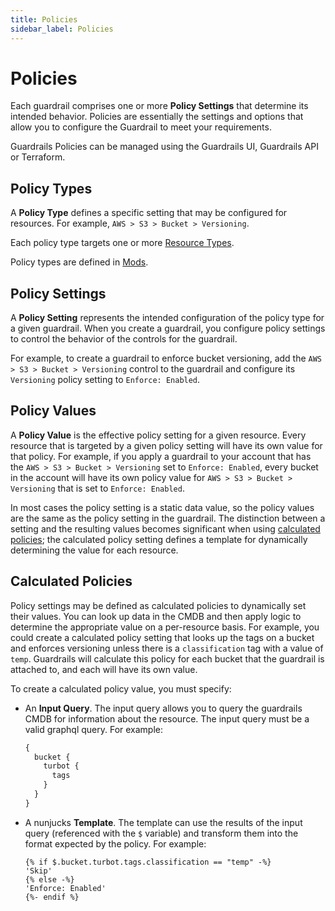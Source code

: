 ```yaml
---
title: Policies
sidebar_label: Policies
---
```


# Policies

Each guardrail comprises one or more **Policy Settings** that determine its intended behavior.  Policies are essentially the settings and options that allow you to configure the Guardrail to meet your requirements.

Guardrails Policies can be managed using the Guardrails UI, Guardrails API or Terraform.


## Policy Types

A **Policy Type** defines a specific setting that may be configured for resources. For example, `AWS > S3 > Bucket > Versioning`.

Each policy type targets one or more [Resource Types](concepts/resources/types-categories#resource-types).

Policy types are defined in [Mods](https://hub.guardrails.turbot.com/#mods).


## Policy Settings

A **Policy Setting** represents the intended configuration of the policy type for a given guardrail.  When you create a guardrail, you configure policy settings to control the behavior of the controls for the guardrail. 

For example, to create a guardrail to enforce bucket versioning, add the `AWS > S3 > Bucket > Versioning` control to the guardrail and configure its `Versioning` policy setting to `Enforce: Enabled`.  


## Policy Values

A **Policy Value** is the effective policy setting for a given resource. Every resource that is targeted by a given policy setting will have its own value for that policy.  For example, if you apply a guardrail to your account that has the `AWS > S3 > Bucket > Versioning` set to `Enforce: Enabled`, every bucket in the account will have its own policy value for `AWS > S3 > Bucket > Versioning` that is set to `Enforce: Enabled`.

In most cases the policy setting is a static data value, so the policy values are the same as the policy setting in the guardrail.  The distinction between a setting and the resulting values becomes significant when using [calculated policies](#calculated-policies); the calculated policy setting defines a template for dynamically determining the value for each resource.


## Calculated Policies

Policy settings may be defined as calculated policies to dynamically set their values.  You can look up data in the CMDB and then apply logic to determine the appropriate value on a per-resource basis.  For example, you could create a calculated policy setting that looks up the tags on a bucket and enforces versioning unless there is a `classification` tag with a value of `temp`.  Guardrails will calculate this policy for each bucket that the guardrail is attached to, and each will have its own value.



To create a calculated policy value, you must specify:

- An **Input Query**. The input query allows you to query the guardrails CMDB for information about the resource.  The input query must be a valid graphql query. For example:
  ```graphql
  {
    bucket {
      turbot {
        tags
      }
    }
  }
  ```
- A nunjucks **Template**. The template can use the results of the input query (referenced with the `$` variable) and transform them into the format expected by the policy. For example:
  ```jinja
  {% if $.bucket.turbot.tags.classification == "temp" -%}
  'Skip'
  {% else -%}
  'Enforce: Enabled'
  {%- endif %}
  ```


<!--

### Expiration

Policy settings can be set to only be valid for a period of time. This is often
useful for setting temporary exceptions. You can, for instance, specify that an
exception should expire in 30 days, or that a policy should only be in effect
this Saturday from 1:00am to 4:00am to coincide with your organization's change
control policy.



## Exceptions

Policies often have settings that are applicable to a wide number of resources.
There are, however, inevitably **exceptions** that exist, where the account wide
policy does not apply to that specific resource.

For example, an AWS account might house S3 buckets that have public access
disabled. This account also has a bucket that must have public access enabled.
In Guardrails, we accomplish this with the concept of exceptions.

**Exceptions** allow you to override a required setting on a resource lower in
the policy hierarchy. In the above example, S3 public access policies are set to
block, but we can set one specific bucket to allow public access.

![](/images/docs/guardrails/exception.png)

When set, the overriding policy setting will be signified with **Effective
Setting** and a check mark.

Head over to our guide detailing
[how to create an exception as an example](/guardrails/docs/getting-started/getting-started-aws/create-static-exception#step-8-create-the-policy-exception).


-->